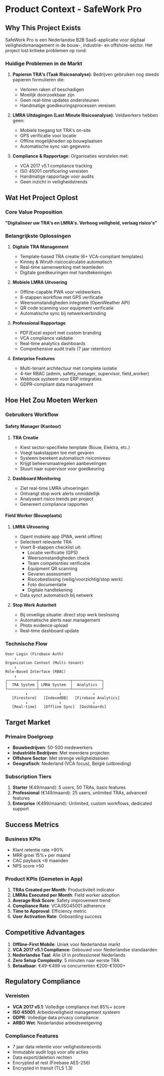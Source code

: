 # Product Context - SafeWork Pro

## Why This Project Exists

SafeWork Pro is een Nederlandse B2B SaaS-applicatie voor digitaal veiligheidsmanagement in de bouw-, industrie- en offshore-sector. Het project lost kritieke problemen op rond:

### Huidige Problemen in de Markt
1. **Papieren TRA's (Taak Risicoanalyse)**: Bedrijven gebruiken nog steeds papieren formulieren die:
   - Verloren raken of beschadigen
   - Moeilijk doorzoekbaar zijn
   - Geen real-time updates ondersteunen
   - Handmatige goedkeuringsprocessen vereisen

2. **LMRA Uitdagingen (Last Minute Risicoanalyse)**: Veldwerkers hebben geen:
   - Mobiele toegang tot TRA's on-site
   - GPS verificatie voor locatie
   - Offline mogelijkheden op bouwplaatsen
   - Automatische sync van gegevens

3. **Compliance & Rapportage**: Organisaties worstelen met:
   - VCA 2017 v5.1 compliance tracking
   - ISO 45001 certificering vereisten
   - Handmatige rapportage voor audits
   - Geen inzicht in veiligheidstrends

## Wat Het Project Oplost

### Core Value Proposition
**"Digitaliseer uw TRA's en LMRA's. Verhoog veiligheid, verlaag risico's"**

### Belangrijkste Oplossingen
1. **Digitale TRA Management**
   - Template-based TRA creatie (6+ VCA-compliant templates)
   - Kinney & Wiruth risicocalculatie automatisch
   - Real-time samenwerking met teamleden
   - Digitale goedkeuringen met handtekeningen

2. **Mobiele LMRA Uitvoering**
   - Offline-capable PWA voor veldwerkers
   - 8-stappen workflow met GPS verificatie
   - Weersomstandigheden integratie (OpenWeather API)
   - QR code scanning voor equipment verificatie
   - Automatische sync bij netwerkverbinding

3. **Professional Rapportage**
   - PDF/Excel export met custom branding
   - VCA compliance validatie
   - Real-time analytics dashboards
   - Comprehensive audit trails (7 jaar retention)

4. **Enterprise Features**
   - Multi-tenant architectuur met complete isolatie
   - 4-tier RBAC (admin, safety_manager, supervisor, field_worker)
   - Webhook systeem voor ERP integraties
   - GDPR-compliant data management

## Hoe Het Zou Moeten Werken

### Gebruikers Workflow

#### Safety Manager (Kantoor)
1. **TRA Creatie**
   - Kiest sector-specifieke template (Bouw, Elektra, etc.)
   - Voegt taakstappen toe met gevaren
   - Systeem berekent automatisch risiconiveau
   - Krijgt beheersmaatregelen aanbevelingen
   - Stuurt naar supervisor voor goedkeuring

2. **Dashboard Monitoring**
   - Ziet real-time LMRA uitvoeringen
   - Ontvangt stop work alerts onmiddellijk
   - Analyseert risico trends per project
   - Genereert compliance rapporten

#### Field Worker (Bouwplaats)
1. **LMRA Uitvoering**
   - Opent mobiele app (PWA, werkt offline)
   - Selecteert relevante TRA
   - Voert 8-stappen checklist uit:
     * Locatie verificatie (GPS)
     * Weersomstandigheden check
     * Team competenties verificatie
     * Equipment QR scanning
     * Gevaren assessment
     * Risicobeslissing (veilig/voorzichtig/stop werk)
     * Foto documentatie
     * Digitale handtekening
   - Data synct automatisch bij netwerk

2. **Stop Werk Autoriteit**
   - Bij onveilige situatie: direct stop werk beslissing
   - Automatische alerts naar management
   - Photo evidence upload
   - Real-time dashboard update

### Technische Flow

```
User Login (Firebase Auth)
    ↓
Organization Context (Multi-tenant)
    ↓
Role-Based Interface (RBAC)
    ↓
┌─────────────┬──────────────┬─────────────┐
│  TRA System │ LMRA System  │  Analytics  │
└─────────────┴──────────────┴─────────────┘
         ↓              ↓              ↓
   [Firestore]   [IndexedDB]   [Firebase Analytics]
         ↓              ↓              ↓
   [Real-time]   [Offline Sync]  [Dashboards]
```

## Target Market

### Primaire Doelgroep
- **Bouwbedrijven**: 50-500 medewerkers
- **Industriële Bedrijven**: Met meerdere projecten
- **Offshore Sector**: Met strenge veiligheidseisen
- **Geografisch**: Nederland (VCA focus), België (uitbreiding)

### Subscription Tiers
1. **Starter** (€49/maand): 5 users, 50 TRAs, basis features
2. **Professional** (€149/maand): 25 users, unlimited TRAs, advanced features
3. **Enterprise** (€499/maand): Unlimited, custom workflows, dedicated support

## Success Metrics

### Business KPIs
- Klant retentie rate >90%
- MRR groei 15%+ per maand
- CAC payback <6 maanden
- NPS score >50

### Product KPIs (Gemeten in App)
1. **TRAs Created per Month**: Productiviteit indicator
2. **LMRAs Executed per Month**: Field worker adoption
3. **Average Risk Score**: Safety improvement trend
4. **Compliance Rate**: VCA/ISO45001 adherence
5. **Time to Approval**: Efficiency metric
6. **User Activation Rate**: Onboarding success

## Competitive Advantages

1. **Offline-First Mobile**: Uniek voor Nederlandse markt
2. **VCA 2017 v5.1 Compliance**: Gebouwd voor Nederlandse standaarden
3. **Nederlandse Taal**: Alle UI in professioneel Nederlands
4. **Zero Setup Complexity**: 5 minuten naar eerste TRA
5. **Betaalbaar**: €49-€499 vs concurrenten €200-€1000+

## Regulatory Compliance

### Vereisten
- **VCA 2017 v5.1**: Volledige compliance met 85%+ score
- **ISO 45001**: Arbeidsveiligheid management systeem
- **GDPR**: Volledige data privacy compliance
- **ARBO Wet**: Nederlandse arbeidswetgeving

### Compliance Features
- 7 jaar data retentie voor veiligheidsrecords
- Immutable audit logs voor alle acties
- Data export/deletion rechten
- Encrypted at rest (Firebase AES-256)
- Encrypted in transit (TLS 1.3)
